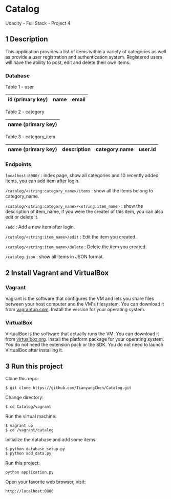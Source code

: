 # Catalog
Udacity - Full Stack - Project 4

## 1 Description

This application provides a list of items within a variety of categories as well as provide a user registration and authentication system. Registered users will have the ability to post, edit and delete their own items.

### Database

Table 1 - user 

|  id (primary key)  |  name  |  email  |
|  :--:  |  :--:  |  :--:  |

Table 2 - category

|  name (primary key)  |
|  :--:  |

Table 3 - category_item

|  name (primary key)  |  description  |  category.name  |  user.id  |
|  :--:  |  :--:  |  :--:  |  :--:  |


### Endpoints

`localhost:8000/` : index page, show all categories and 10 recently added items, you can add item after login.

`/catalog/<string:category_name>/items` : show all the items belong to category_name.

`/catalog/<string:category_name>/<string:item_name>` : show the description of item_name, if you were the creater of this item, you can also edit or delete it.

`/add` : Add a new item after login.

`/catalog/<string:item_name>/edit` : Edit the item you created.

`/catalog/<string:item_name>/delete` : Delete the item you created.

`/catalog.json` : show all items in JSON format.




## 2 Install Vagrant and VirtualBox

### Vagrant

Vagrant is the software that configures the VM and lets you share files between your host computer and the VM's filesystem. You can download it from <a href="https://www.vagrantup.com/" target="_blank">vagrantup.com</a>. Install the version for your operating system.

### VirtualBox

VirtualBox is the software that actually runs the VM. You can download it from <a href="https://www.virtualbox.org/" target="_blank">virtualbox.org</a>. Install the platform package for your operating system. You do not need the extension pack or the SDK. You do not need to launch VirtualBox after installing it.


## 3 Run this project

Clone this repo:

`$ git clone https://github.com/TianyangChen/Catalog.git`

Change directory:

`$ cd Catalog/vagrant`

Run the virtual machine:

```
$ vagrant up
$ cd /vagrant/catalog
```

Initialize the database and add some items:

```
$ python database_setup.py
$ python add_data.py
```

Run this project:

`python application.py`

Open your favorite web browser, visit: 

`http://localhost:8000`

